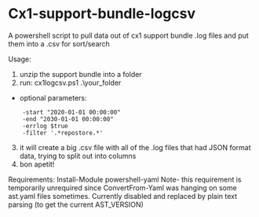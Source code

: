 # Cx1-support-bundle-logcsv
A powershell script to pull data out of cx1 support bundle .log files and put them into a .csv for sort/search

Usage:
1. unzip the support bundle into a folder
2. run: cx1logcsv.ps1 .\your_folder 
  - optional parameters: 
```
    -start "2020-01-01 00:00:00"
    -end "2030-01-01 00:00:00"
    -errlog $true
    -filter '.*repostore.*'
```
3. it will create a big .csv file with all of the .log files that had JSON format data, trying to split out into columns
4. bon apetit!

Requirements:
  Install-Module powershell-yaml
  Note- this requirement is temporarily unrequired since ConvertFrom-Yaml was hanging on some ast.yaml files sometimes. Currently disabled and replaced by plain text parsing (to get the current AST_VERSION)
